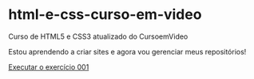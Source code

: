# html-e-css-curso-em-video
 Curso de HTML5 e CSS3 atualizado do CursoemVideo

 Estou aprendendo a criar sites e agora vou gerenciar meus repositórios!

<a href="https://jonascandido.github.io/html-e-css-curso-em-video/exercicios/ex001/index.html">Executar o exercício 001</a>